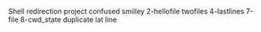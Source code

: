 Shell redirection project
confused smilley
2-hellofile
twofiles
4-lastlines
7-file
8-cwd_state
duplicate lat line 
